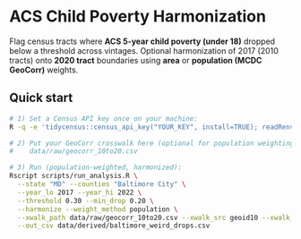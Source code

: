 # ACS Child Poverty Harmonization

Flag census tracts where **ACS 5-year child poverty (under 18)** dropped below a threshold across vintages. Optional harmonization of 2017 (2010 tracts) onto **2020 tract** boundaries using **area** or **population (MCDC GeoCorr)** weights.

## Quick start
```bash
# 1) Set a Census API key once on your machine:
R -q -e 'tidycensus::census_api_key("YOUR_KEY", install=TRUE); readRenviron("~/.Renviron")'

# 2) Put your GeoCorr crosswalk here (optional for population weighting):
#    data/raw/geocorr_10to20.csv

# 3) Run (population-weighted, harmonized):
Rscript scripts/run_analysis.R \
  --state "MD" --counties "Baltimore City" \
  --year_lo 2017 --year_hi 2022 \
  --threshold 0.30 --min_drop 0.20 \
  --harmonize --weight_method population \
  --xwalk_path data/raw/geocorr_10to20.csv --xwalk_src geoid10 --xwalk_tgt geoid20 --xwalk_w afact \
  --out_csv data/derived/baltimore_weird_drops.csv
